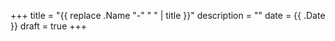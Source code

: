+++
title = "{{ replace .Name "-" " " | title }}"
description = ""
date = {{ .Date }}
draft = true
+++
